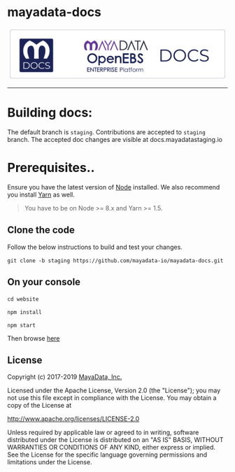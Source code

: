 # mayadata-docs


<img src="docs/assets/product/mdocs.png" alt="Documentation for MayaData OpenEBS Enterprise Platform" style="width:800px;">

<hr>

# Building docs: 


The default branch is `staging`. Contributions are accepted to `staging` branch. The accepted doc changes are visible at docs.mayadatastaging.io 





# Prerequisites..



Ensure you have the latest version of [Node](https://nodejs.org/en/download/) installed. We also recommend you install [Yarn](https://yarnpkg.com/en/docs/install) as well.

> You have to be on Node >= 8.x and Yarn >= 1.5.

## Clone the code

Follow the below instructions to build and test your changes.

```
git clone -b staging https://github.com/mayadata-io/mayadata-docs.git
```



## On your console

```
cd website
```



```
npm install
```



```
npm start
```



Then browse [here](http://localhost:3000)



## License

Copyright (c) 2017-2019 [MayaData, Inc.](https://mayadata.io/)

Licensed under the Apache License, Version 2.0 (the "License"); you may not use this file except in compliance with the License. You may obtain a copy of the License at

<http://www.apache.org/licenses/LICENSE-2.0>

Unless required by applicable law or agreed to in writing, software distributed under the License is distributed on an "AS IS" BASIS, WITHOUT WARRANTIES OR CONDITIONS OF ANY KIND, either express or implied. See the License for the specific language governing permissions and limitations under the License.





